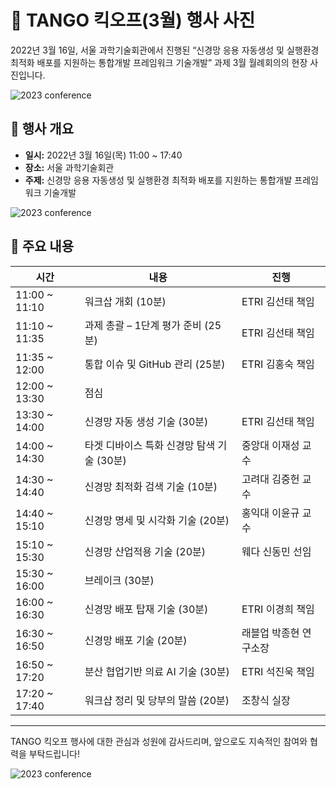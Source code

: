 # 📸 TANGO 킥오프(3월) 행사 사진

2022년 3월 16일, 서울 과학기술회관에서 진행된 “신경망 응용 자동생성 및 실행환경 최적화 배포를 지원하는 통합개발 프레임워크 기술개발” 과제 3월 월례회의의 현장 사진입니다.



![
 2023 conference
](img/23_conf_2.png)




## 📅 행사 개요
- **일시:** 2022년 3월 16일(목) 11:00 ~ 17:40
- **장소:** 서울 과학기술회관
- **주제:** 신경망 응용 자동생성 및 실행환경 최적화 배포를 지원하는 통합개발 프레임워크 기술개발

![
 2023 conference
](img/23_conf9.png)


## 🎉 주요 내용
| 시간               | 내용                                     | 진행                      |
|--------------------|------------------------------------------|---------------------------|
| 11:00 ~ 11:10      | 워크삽 개회 (10분)                        | ETRI 김선태 책임          |
| 11:10 ~ 11:35      | 과제 총괄 – 1단계 평가 준비 (25분)        | ETRI 김선태 책임          |
| 11:35 ~ 12:00      | 통합 이슈 및 GitHub 관리 (25분)           | ETRI 김홍숙 책임          |
| 12:00 ~ 13:30      | 점심                                     |                           |
| 13:30 ~ 14:00      | 신경망 자동 생성 기술 (30분)              | ETRI 김선태 책임          |
| 14:00 ~ 14:30      | 타겟 디바이스 특화 신경망 탐색 기술 (30분)| 중앙대 이재성 교수       |
| 14:30 ~ 14:40      | 신경망 최적화 검색 기술 (10분)            | 고려대 김중헌 교수       |
| 14:40 ~ 15:10      | 신경망 명세 및 시각화 기술 (20분)         | 홍익대 이윤규 교수       |
| 15:10 ~ 15:30      | 신경망 산업적용 기술 (20분)               | 웨다 신동민 선임          |
| 15:30 ~ 16:00      | 브레이크 (30분)                           |                           |
| 16:00 ~ 16:30      | 신경망 배포 탑재 기술 (30분)              | ETRI 이경희 책임          |
| 16:30 ~ 16:50      | 신경망 배포 기술 (20분)                   | 래블업 박종현 연구소장    |
| 16:50 ~ 17:20      | 분산 협업기반 의료 AI 기술 (30분)         | ETRI 석진욱 책임          |
| 17:20 ~ 17:40      | 워크샵 정리 및 당부의 말씀 (20분)         | 조창식 실장               |

---

TANGO 킥오프 행사에 대한 관심과 성원에 감사드리며, 앞으로도 지속적인 참여와 협력을 부탁드립니다!

![
 2023 conference
](img/23_conf_map.png)
